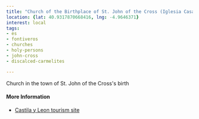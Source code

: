 ```yaml
---
title: "Church of the Birthplace of St. John of the Cross (Iglesia Casa Natal de San Juan de la Cruz)"
location: {lat: 40.9317870668416, lng: -4.9646371}
interest: local
tags:
- es
- fontiveros
- churches
- holy-persons
- john-cross
- discalced-carmelites

---
```



Church in the town of St. John of the Cross's birth

#### More Information

* [Castila y Leon tourism site](https://www.turismocastillayleon.com/en/art-culture-heritage/monuments/churches-chapels/church-san-juan-de-la-cruz-house-natal)





